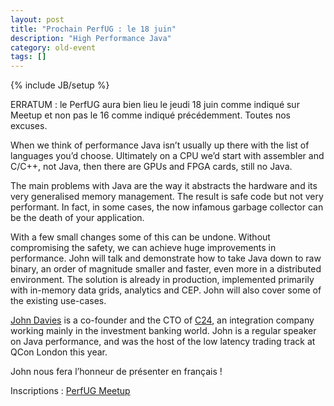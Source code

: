 ```yaml
---
layout: post
title: "Prochain PerfUG : le 18 juin"
description: "High Performance Java"
category: old-event
tags: []
---
```

{% include JB/setup %}

ERRATUM : le PerfUG aura bien lieu le jeudi 18 juin comme indiqué sur Meetup et non pas le 16 comme indiqué précédemment. 
Toutes nos excuses.

When we think of performance Java isn’t usually up there with the list of languages you’d choose. Ultimately on a CPU we’d start with assembler and C/C++, not Java, then there are GPUs and FPGA cards, still no Java.

The main problems with Java are the way it abstracts the hardware and its very generalised memory management. The result is safe code but not very performant. In fact, in some cases, the now infamous garbage collector can be the death of your application.
<!-- more -->

With a few small changes some of this can be undone. Without compromising the safety, we can achieve huge improvements in performance. John will talk and demonstrate how to take Java down to raw binary, an order of magnitude smaller and faster, even more in a distributed environment. The solution is already in production, implemented primarily with in-memory data grids, analytics and CEP. John will also cover some of the existing use-cases.

[John Davies](https://twitter.com/jtdavies) is a co-founder and the CTO of [C24](https://www.c24.biz/), an integration company working mainly in the investment banking world. John is a regular speaker on Java performance, and was the host of the low latency trading track at QCon London this year.


John nous fera l’honneur de présenter en français !

Inscriptions : [PerfUG Meetup](http://www.meetup.com/fr/PerfUG/events/223150420/)


 

